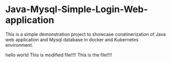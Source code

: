 # Java-Mysql-Simple-Login-Web-application

This is a simple demonstration project to showcase conatinerization of Java web application and Mysql database in docker and Kubernetes environment.

hello world
This is modified file!!!!
This is the file!!!!
